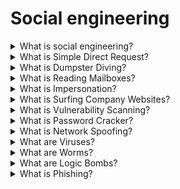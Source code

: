 # Social engineering

<details>
  <summary>What is social engineering?</summary>

Social engineering is a non-technical kind of intrusion that relies heavily on human interaction. It often involves tricking other people into not following normal security procedures. The attacker uses social skills and human interaction to obtain information about an organization or their information systems.

</details>

<details>
  <summary>What is Simple Direct Request?</summary>

In some cases, an attacker will make a direct request for information or data—simply by asking for it. This is the first and most obvious method. It is not the most successful, but it is used.

</details>

<details>
  <summary>What is Dumpster Diving?</summary>

This involves going through the trash (or a dumpster) to obtain information that can be used to steal one's identity. It is truly amazing what people discard that can potentially help malicious agents find additional information about them. Dumpster diving is not technically "social engineering," but it can sometimes be used as a step toward obtaining helpful information.

</details>

<details>
  <summary>What is Reading Mailboxes?</summary>

Once a person has selected a victim, raiding that person's mailbox can often provide additional information to use against them. The more you know about a person, the more effective alternate means of gaining data become.

</details>

<details>
  <summary>What is Impersonation?</summary>

This is a method in which an attacker pretends to be someone in a position of authority. Some methods used during impersonation attacks include acting as an IT support or other support service employee, a repairman, a supervisor or manager, or a trusted third-party vendor.

</details>

<details>
  <summary>What is Surfing Company Websites?</summary>

A lot of corporate information can be obtained before even talking to anyone by simply surfing company websites—for instance, employee email addresses and phone numbers, organizational charts, executive titles, financial information, and more.

</details>

<details>
  <summary>What is Vulnerability Scanning?</summary>

Internet hackers constantly scan networks to identify where systems are vulnerable. This type of scanning is also called a "pre-attack probe."

</details>

<details>
  <summary>What is Password Cracker?</summary>

Intruders use a program that automatically keeps trying to log in to a system using a series of passwords that can be easily guessed or using a dictionary as a source of words.

</details>

<details>
  <summary>What is Network Spoofing?</summary>

Intruders set up a program that impersonates the sign-on routine for another system. When you attempt to log in to the system, the intruder's program collects your password and then returns a message that the system is unavailable. These programs can collect hundreds of valid passwords.

</details>

<details>
  <summary>What are Viruses?</summary>

A virus is a program that "infects" stored files, usually executable programs, by inserting a copy of itself into the file. Copies are usually executed when the "infected" file is loaded into memory, allowing the virus to infect other files.

</details>

<details>
  <summary>What are Worms?</summary>

A worm is an independent program that reproduces by copying itself from one system to another across a network. Often triggered when someone opens an infected email attachment, a worm program can send replicas to everyone listed in the person's mail directory.

</details>

<details>
  <summary>What are Logic Bombs?</summary>

A logic bomb is a piece of code intentionally inserted into a software system that will set off a malicious function when specified conditions are met. For example, a programmer can hide a piece of code that starts deleting files (such as a salary database) should they ever leave the company.

</details>

<details>
  <summary>What is Phishing?</summary>

Phishing scams typically operate counterfeit websites that trick consumers into revealing their personal and financial data, including social security numbers, bank and credit card account information, and details about online accounts and passwords.

</details>

